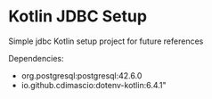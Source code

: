 # Kotlin JDBC Setup
Simple jdbc Kotlin setup project for future references

Dependencies:
- org.postgresql:postgresql:42.6.0
- io.github.cdimascio:dotenv-kotlin:6.4.1"
